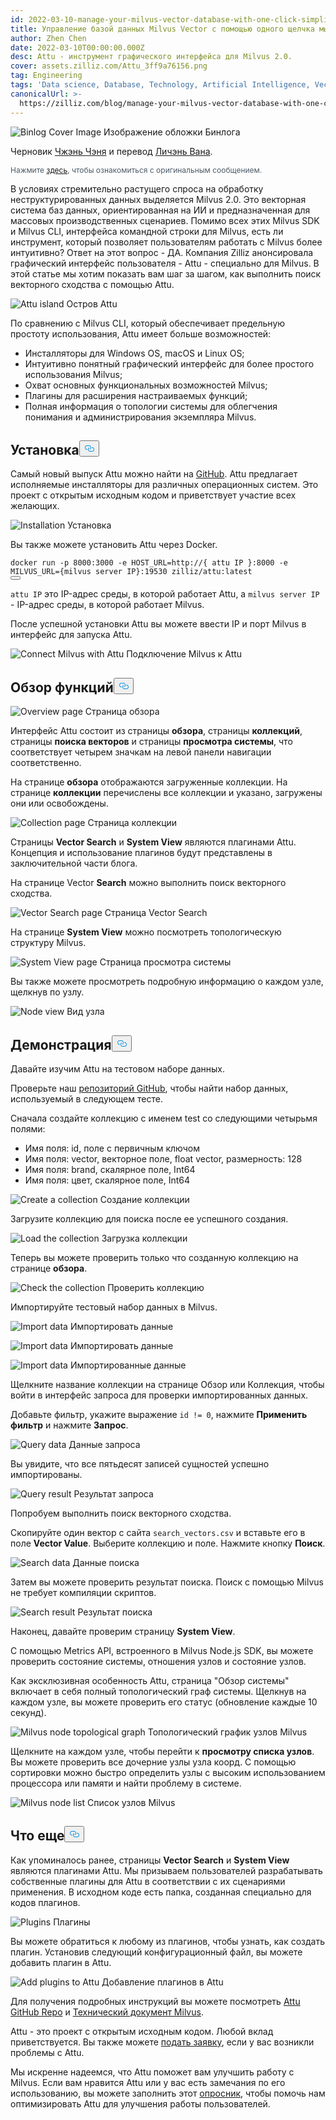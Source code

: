 ```yaml
---
id: 2022-03-10-manage-your-milvus-vector-database-with-one-click-simplicity.md
title: Управление базой данных Milvus Vector с помощью одного щелчка мыши
author: Zhen Chen
date: 2022-03-10T00:00:00.000Z
desc: Attu - инструмент графического интерфейса для Milvus 2.0.
cover: assets.zilliz.com/Attu_3ff9a76156.png
tag: Engineering
tags: 'Data science, Database, Technology, Artificial Intelligence, Vector Management'
canonicalUrl: >-
  https://zilliz.com/blog/manage-your-milvus-vector-database-with-one-click-simplicity
---
```

<p>
  
   <span class="img-wrapper"> <img translate="no" src="https://assets.zilliz.com/Attu_3ff9a76156.png" alt="Binlog Cover Image" class="doc-image" id="binlog-cover-image" />
   </span> <span class="img-wrapper"> <span>Изображение обложки Бинлога</span> </span></p>
<p>Черновик <a href="https://github.com/czhen-zilliz">Чжэнь Чэня</a> и перевод <a href="https://github.com/LocoRichard">Личэнь Вана</a>.</p>
<p style="font-size: 12px;color: #4c5a67">Нажмите <a href="https://zilliz.com/blog/manage-your-milvus-vector-database-with-one-click-simplicity">здесь</a>, чтобы ознакомиться с оригинальным сообщением.</p> 
<p>В условиях стремительно растущего спроса на обработку неструктурированных данных выделяется Milvus 2.0. Это векторная система баз данных, ориентированная на ИИ и предназначенная для массовых производственных сценариев. Помимо всех этих Milvus SDK и Milvus CLI, интерфейса командной строки для Milvus, есть ли инструмент, который позволяет пользователям работать с Milvus более интуитивно? Ответ на этот вопрос - ДА. Компания Zilliz анонсировала графический интерфейс пользователя - Attu - специально для Milvus. В этой статье мы хотим показать вам шаг за шагом, как выполнить поиск векторного сходства с помощью Attu.</p>
<p>
  
   <span class="img-wrapper"> <img translate="no" src="https://assets.zilliz.com/map_aa1cda30d4.png" alt="Attu island" class="doc-image" id="attu-island" />
   </span> <span class="img-wrapper"> <span>Остров Attu</span> </span></p>
<p>По сравнению с Milvus CLI, который обеспечивает предельную простоту использования, Attu имеет больше возможностей:</p>
<ul>
<li>Инсталляторы для Windows OS, macOS и Linux OS;</li>
<li>Интуитивно понятный графический интерфейс для более простого использования Milvus;</li>
<li>Охват основных функциональных возможностей Milvus;</li>
<li>Плагины для расширения настраиваемых функций;</li>
<li>Полная информация о топологии системы для облегчения понимания и администрирования экземпляра Milvus.</li>
</ul>
<h2 id="Installation" class="common-anchor-header">Установка<button data-href="#Installation" class="anchor-icon" translate="no">
      <svg translate="no"
        aria-hidden="true"
        focusable="false"
        height="20"
        version="1.1"
        viewBox="0 0 16 16"
        width="16"
      >
        <path
          fill="#0092E4"
          fill-rule="evenodd"
          d="M4 9h1v1H4c-1.5 0-3-1.69-3-3.5S2.55 3 4 3h4c1.45 0 3 1.69 3 3.5 0 1.41-.91 2.72-2 3.25V8.59c.58-.45 1-1.27 1-2.09C10 5.22 8.98 4 8 4H4c-.98 0-2 1.22-2 2.5S3 9 4 9zm9-3h-1v1h1c1 0 2 1.22 2 2.5S13.98 12 13 12H9c-.98 0-2-1.22-2-2.5 0-.83.42-1.64 1-2.09V6.25c-1.09.53-2 1.84-2 3.25C6 11.31 7.55 13 9 13h4c1.45 0 3-1.69 3-3.5S14.5 6 13 6z"
        ></path>
      </svg>
    </button></h2><p>Самый новый выпуск Attu можно найти на <a href="https://github.com/zilliztech/attu/releases">GitHub</a>. Attu предлагает исполняемые инсталляторы для различных операционных систем. Это проект с открытым исходным кодом и приветствует участие всех желающих.</p>
<p>
  
   <span class="img-wrapper"> <img translate="no" src="https://assets.zilliz.com/installation_bbe62873af.png" alt="Installation" class="doc-image" id="installation" />
   </span> <span class="img-wrapper"> <span>Установка</span> </span></p>
<p>Вы также можете установить Attu через Docker.</p>
<pre><code translate="no" class="language-shell">docker run -p <span class="hljs-number">8000</span>:<span class="hljs-number">3000</span> -e <span class="hljs-variable constant_">HOST_URL</span>=<span class="hljs-attr">http</span>:<span class="hljs-comment">//{ attu IP }:8000 -e MILVUS_URL={milvus server IP}:19530 zilliz/attu:latest</span>
<button class="copy-code-btn"></button></code></pre>
<p><code translate="no">attu IP</code> это IP-адрес среды, в которой работает Attu, а <code translate="no">milvus server IP</code> - IP-адрес среды, в которой работает Milvus.</p>
<p>После успешной установки Attu вы можете ввести IP и порт Milvus в интерфейс для запуска Attu.</p>
<p>
  
   <span class="img-wrapper"> <img translate="no" src="https://assets.zilliz.com/connect_1fde46d9d5.png" alt="Connect Milvus with Attu" class="doc-image" id="connect-milvus-with-attu" />
   </span> <span class="img-wrapper"> <span>Подключение Milvus к Attu</span> </span></p>
<h2 id="Feature-overview" class="common-anchor-header">Обзор функций<button data-href="#Feature-overview" class="anchor-icon" translate="no">
      <svg translate="no"
        aria-hidden="true"
        focusable="false"
        height="20"
        version="1.1"
        viewBox="0 0 16 16"
        width="16"
      >
        <path
          fill="#0092E4"
          fill-rule="evenodd"
          d="M4 9h1v1H4c-1.5 0-3-1.69-3-3.5S2.55 3 4 3h4c1.45 0 3 1.69 3 3.5 0 1.41-.91 2.72-2 3.25V8.59c.58-.45 1-1.27 1-2.09C10 5.22 8.98 4 8 4H4c-.98 0-2 1.22-2 2.5S3 9 4 9zm9-3h-1v1h1c1 0 2 1.22 2 2.5S13.98 12 13 12H9c-.98 0-2-1.22-2-2.5 0-.83.42-1.64 1-2.09V6.25c-1.09.53-2 1.84-2 3.25C6 11.31 7.55 13 9 13h4c1.45 0 3-1.69 3-3.5S14.5 6 13 6z"
        ></path>
      </svg>
    </button></h2><p>
  
   <span class="img-wrapper"> <img translate="no" src="https://assets.zilliz.com/overview_591e230514.png" alt="Overview page" class="doc-image" id="overview-page" />
   </span> <span class="img-wrapper"> <span>Страница обзора</span> </span></p>
<p>Интерфейс Attu состоит из страницы <strong>обзора</strong>, страницы <strong>коллекций</strong>, страницы <strong>поиска векторов</strong> и страницы <strong>просмотра системы</strong>, что соответствует четырем значкам на левой панели навигации соответственно.</p>
<p>На странице <strong>обзора</strong> отображаются загруженные коллекции. На странице <strong>коллекции</strong> перечислены все коллекции и указано, загружены они или освобождены.</p>
<p>
  
   <span class="img-wrapper"> <img translate="no" src="https://assets.zilliz.com/collection_42656fe308.png" alt="Collection page" class="doc-image" id="collection-page" />
   </span> <span class="img-wrapper"> <span>Страница коллекции</span> </span></p>
<p>Страницы <strong>Vector Search</strong> и <strong>System View</strong> являются плагинами Attu. Концепция и использование плагинов будут представлены в заключительной части блога.</p>
<p>На странице Vector <strong>Search</strong> можно выполнить поиск векторного сходства.</p>
<p>
  
   <span class="img-wrapper"> <img translate="no" src="https://assets.zilliz.com/vector_search_be7365687c.png" alt="Vector Search page" class="doc-image" id="vector-search-page" />
   </span> <span class="img-wrapper"> <span>Страница Vector Search</span> </span></p>
<p>На странице <strong>System View</strong> можно посмотреть топологическую структуру Milvus.</p>
<p>
  
   <span class="img-wrapper"> <img translate="no" src="https://assets.zilliz.com/system_view_e1df15023d.png" alt="System View page" class="doc-image" id="system-view-page" />
   </span> <span class="img-wrapper"> <span>Страница просмотра системы</span> </span></p>
<p>Вы также можете просмотреть подробную информацию о каждом узле, щелкнув по узлу.</p>
<p>
  
   <span class="img-wrapper"> <img translate="no" src="https://assets.zilliz.com/node_view_5bbc25f9b2.png" alt="Node view" class="doc-image" id="node-view" />
   </span> <span class="img-wrapper"> <span>Вид узла</span> </span></p>
<h2 id="Demonstration" class="common-anchor-header">Демонстрация<button data-href="#Demonstration" class="anchor-icon" translate="no">
      <svg translate="no"
        aria-hidden="true"
        focusable="false"
        height="20"
        version="1.1"
        viewBox="0 0 16 16"
        width="16"
      >
        <path
          fill="#0092E4"
          fill-rule="evenodd"
          d="M4 9h1v1H4c-1.5 0-3-1.69-3-3.5S2.55 3 4 3h4c1.45 0 3 1.69 3 3.5 0 1.41-.91 2.72-2 3.25V8.59c.58-.45 1-1.27 1-2.09C10 5.22 8.98 4 8 4H4c-.98 0-2 1.22-2 2.5S3 9 4 9zm9-3h-1v1h1c1 0 2 1.22 2 2.5S13.98 12 13 12H9c-.98 0-2-1.22-2-2.5 0-.83.42-1.64 1-2.09V6.25c-1.09.53-2 1.84-2 3.25C6 11.31 7.55 13 9 13h4c1.45 0 3-1.69 3-3.5S14.5 6 13 6z"
        ></path>
      </svg>
    </button></h2><p>Давайте изучим Attu на тестовом наборе данных.</p>
<p>Проверьте наш <a href="https://github.com/zilliztech/attu/tree/main/examples">репозиторий GitHub</a>, чтобы найти набор данных, используемый в следующем тесте.</p>
<p>Сначала создайте коллекцию с именем test со следующими четырьмя полями:</p>
<ul>
<li>Имя поля: id, поле с первичным ключом</li>
<li>Имя поля: vector, векторное поле, float vector, размерность: 128</li>
<li>Имя поля: brand, скалярное поле, Int64</li>
<li>Имя поля: цвет, скалярное поле, Int64</li>
</ul>
<p>
  
   <span class="img-wrapper"> <img translate="no" src="https://assets.zilliz.com/create_collection_95dfa15354.png" alt="Create a collection" class="doc-image" id="create-a-collection" />
   </span> <span class="img-wrapper"> <span>Создание коллекции</span> </span></p>
<p>Загрузите коллекцию для поиска после ее успешного создания.</p>
<p>
  
   <span class="img-wrapper"> <img translate="no" src="https://assets.zilliz.com/load_collection_fec39171df.png" alt="Load the collection" class="doc-image" id="load-the-collection" />
   </span> <span class="img-wrapper"> <span>Загрузка коллекции</span> </span></p>
<p>Теперь вы можете проверить только что созданную коллекцию на странице <strong>обзора</strong>.</p>
<p>
  
   <span class="img-wrapper"> <img translate="no" src="https://assets.zilliz.com/check_collection_163b05477e.png" alt="Check the collection" class="doc-image" id="check-the-collection" />
   </span> <span class="img-wrapper"> <span>Проверить коллекцию</span> </span></p>
<p>Импортируйте тестовый набор данных в Milvus.</p>
<p>
  
   <span class="img-wrapper"> <img translate="no" src="https://assets.zilliz.com/import_data_1_f73d71be85.png" alt="Import data" class="doc-image" id="import-data" />
   </span> <span class="img-wrapper"> <span>Импортировать данные</span> </span></p>
<p>
  
   <span class="img-wrapper"> <img translate="no" src="https://assets.zilliz.com/import_data_2_4b3c3c3c25.png" alt="Import data" class="doc-image" id="import-data" />
   </span> <span class="img-wrapper"> <span>Импортировать данные</span> </span></p>
<p>
  
   <span class="img-wrapper"> <img translate="no" src="https://assets.zilliz.com/import_data_3_0def4e8550.png" alt="Import data" class="doc-image" id="import-data" />
   </span> <span class="img-wrapper"> <span>Импортированные данные</span> </span></p>
<p>Щелкните название коллекции на странице Обзор или Коллекция, чтобы войти в интерфейс запроса для проверки импортированных данных.</p>
<p>Добавьте фильтр, укажите выражение <code translate="no">id != 0</code>, нажмите <strong>Применить фильтр</strong> и нажмите <strong>Запрос</strong>.</p>
<p>
  
   <span class="img-wrapper"> <img translate="no" src="https://assets.zilliz.com/query_data_24d9f71ccc.png" alt="Query data" class="doc-image" id="query-data" />
   </span> <span class="img-wrapper"> <span>Данные запроса</span> </span></p>
<p>Вы увидите, что все пятьдесят записей сущностей успешно импортированы.</p>
<p>
  
   <span class="img-wrapper"> <img translate="no" src="https://assets.zilliz.com/query_result_bcbbd17084.png" alt="Query result" class="doc-image" id="query-result" />
   </span> <span class="img-wrapper"> <span>Результат запроса</span> </span></p>
<p>Попробуем выполнить поиск векторного сходства.</p>
<p>Скопируйте один вектор с сайта <code translate="no">search_vectors.csv</code> и вставьте его в поле <strong>Vector Value</strong>. Выберите коллекцию и поле. Нажмите кнопку <strong>Поиск</strong>.</p>
<p>
  
   <span class="img-wrapper"> <img translate="no" src="https://assets.zilliz.com/search_data_5af3a1db53.png" alt="Search data" class="doc-image" id="search-data" />
   </span> <span class="img-wrapper"> <span>Данные поиска</span> </span></p>
<p>Затем вы можете проверить результат поиска. Поиск с помощью Milvus не требует компиляции скриптов.</p>
<p>
  
   <span class="img-wrapper"> <img translate="no" src="https://assets.zilliz.com/search_result_961886efab.png" alt="Search result" class="doc-image" id="search-result" />
   </span> <span class="img-wrapper"> <span>Результат поиска</span> </span></p>
<p>Наконец, давайте проверим страницу <strong>System View</strong>.</p>
<p>С помощью Metrics API, встроенного в Milvus Node.js SDK, вы можете проверить состояние системы, отношения узлов и состояние узлов.</p>
<p>Как эксклюзивная особенность Attu, страница "Обзор системы" включает в себя полный топологический граф системы. Щелкнув на каждом узле, вы можете проверить его статус (обновление каждые 10 секунд).</p>
<p>
  
   <span class="img-wrapper"> <img translate="no" src="https://assets.zilliz.com/topological_graph_d0c5c17586.png" alt="Milvus node topological graph" class="doc-image" id="milvus-node-topological-graph" />
   </span> <span class="img-wrapper"> <span>Топологический график узлов Milvus</span> </span></p>
<p>Щелкните на каждом узле, чтобы перейти к <strong>просмотру списка узлов</strong>. Вы можете проверить все дочерние узлы узла коорд. С помощью сортировки можно быстро определить узлы с высоким использованием процессора или памяти и найти проблему в системе.</p>
<p>
  
   <span class="img-wrapper"> <img translate="no" src="https://assets.zilliz.com/node_list_64fc610a8d.png" alt="Milvus node list" class="doc-image" id="milvus-node-list" />
   </span> <span class="img-wrapper"> <span>Список узлов Milvus</span> </span></p>
<h2 id="Whats-more" class="common-anchor-header">Что еще<button data-href="#Whats-more" class="anchor-icon" translate="no">
      <svg translate="no"
        aria-hidden="true"
        focusable="false"
        height="20"
        version="1.1"
        viewBox="0 0 16 16"
        width="16"
      >
        <path
          fill="#0092E4"
          fill-rule="evenodd"
          d="M4 9h1v1H4c-1.5 0-3-1.69-3-3.5S2.55 3 4 3h4c1.45 0 3 1.69 3 3.5 0 1.41-.91 2.72-2 3.25V8.59c.58-.45 1-1.27 1-2.09C10 5.22 8.98 4 8 4H4c-.98 0-2 1.22-2 2.5S3 9 4 9zm9-3h-1v1h1c1 0 2 1.22 2 2.5S13.98 12 13 12H9c-.98 0-2-1.22-2-2.5 0-.83.42-1.64 1-2.09V6.25c-1.09.53-2 1.84-2 3.25C6 11.31 7.55 13 9 13h4c1.45 0 3-1.69 3-3.5S14.5 6 13 6z"
        ></path>
      </svg>
    </button></h2><p>Как упоминалось ранее, страницы <strong>Vector Search</strong> и <strong>System View</strong> являются плагинами Attu. Мы призываем пользователей разрабатывать собственные плагины для Attu в соответствии с их сценариями применения. В исходном коде есть папка, созданная специально для кодов плагинов.</p>
<p>
  
   <span class="img-wrapper"> <img translate="no" src="https://assets.zilliz.com/plugins_a2d98e4e5b.png" alt="Plugins" class="doc-image" id="plugins" />
   </span> <span class="img-wrapper"> <span>Плагины</span> </span></p>
<p>Вы можете обратиться к любому из плагинов, чтобы узнать, как создать плагин. Установив следующий конфигурационный файл, вы можете добавить плагин в Attu.</p>
<p>
  
   <span class="img-wrapper"> <img translate="no" src="https://assets.zilliz.com/add_plugins_e3ef53cc0d.png" alt="Add plugins to Attu" class="doc-image" id="add-plugins-to-attu" />
   </span> <span class="img-wrapper"> <span>Добавление плагинов в Attu</span> </span></p>
<p>Для получения подробных инструкций вы можете посмотреть <a href="https://github.com/zilliztech/attu/tree/main/doc">Attu GitHub Repo</a> и <a href="https://milvus.io/docs/v2.0.x/attu.md">Технический документ Milvus</a>.</p>
<p>Attu - это проект с открытым исходным кодом. Любой вклад приветствуется. Вы также можете <a href="https://github.com/zilliztech/attu/issues">подать заявку</a>, если у вас возникли проблемы с Attu.</p>
<p>Мы искренне надеемся, что Attu поможет вам улучшить работу с Milvus. Если вам нравится Attu или у вас есть замечания по его использованию, вы можете заполнить этот <a href="https://wenjuan.feishu.cn/m/cfm?t=suw4QnODU1ui-ok7r">опросник</a>, чтобы помочь нам оптимизировать Attu для улучшения работы пользователей.</p>
